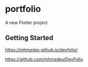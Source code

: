 # portfolio

A new Flutter project.

## Getting Started

https://mhmzdev.github.io/devfolio/

https://github.com/mhmzdev/DevFolio